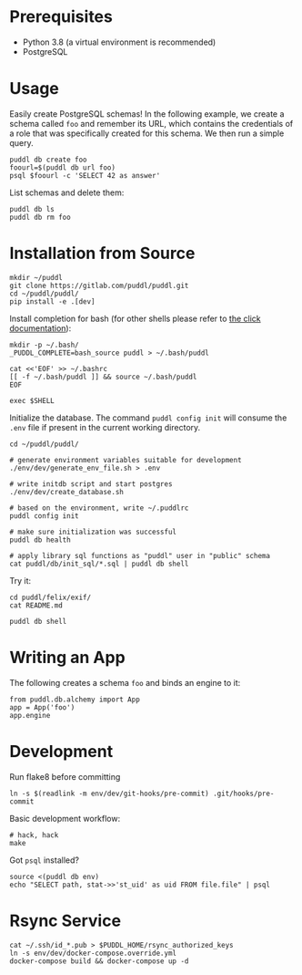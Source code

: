 # Prerequisites
- Python 3.8 (a virtual environment is recommended)
- PostgreSQL


# Usage
Easily create PostgreSQL schemas! In the following example, we create a schema
called `foo` and remember its URL, which contains the credentials of a role that
was specifically created for this schema. We then run a simple query.
```
puddl db create foo
foourl=$(puddl db url foo)
psql $foourl -c 'SELECT 42 as answer'
```

List schemas and delete them:
```
puddl db ls
puddl db rm foo
```


# Installation from Source
```
mkdir ~/puddl
git clone https://gitlab.com/puddl/puddl.git
cd ~/puddl/puddl/
pip install -e .[dev]
```

Install completion for bash (for other shells please refer to [the click
documentation][click-completion]):
```
mkdir -p ~/.bash/
_PUDDL_COMPLETE=bash_source puddl > ~/.bash/puddl

cat <<'EOF' >> ~/.bashrc
[[ -f ~/.bash/puddl ]] && source ~/.bash/puddl
EOF

exec $SHELL
```
[click-completion]: https://click.palletsprojects.com/en/7.x/bashcomplete/#activation-script

Initialize the database. The command `puddl config init` will consume the `.env`
file if present in the current working directory.
```
cd ~/puddl/puddl/

# generate environment variables suitable for development
./env/dev/generate_env_file.sh > .env

# write initdb script and start postgres
./env/dev/create_database.sh

# based on the environment, write ~/.puddlrc
puddl config init

# make sure initialization was successful
puddl db health

# apply library sql functions as "puddl" user in "public" schema
cat puddl/db/init_sql/*.sql | puddl db shell
```

Try it:
```
cd puddl/felix/exif/
cat README.md

puddl db shell
```


# Writing an App
The following creates a schema `foo` and binds an engine to it:
```
from puddl.db.alchemy import App
app = App('foo')
app.engine
```


# Development
Run flake8 before committing
```
ln -s $(readlink -m env/dev/git-hooks/pre-commit) .git/hooks/pre-commit
```

Basic development workflow:
```
# hack, hack
make
```

Got `psql` installed?
```
source <(puddl db env)
echo "SELECT path, stat->>'st_uid' as uid FROM file.file" | psql
```


# Rsync Service
```
cat ~/.ssh/id_*.pub > $PUDDL_HOME/rsync_authorized_keys
ln -s env/dev/docker-compose.override.yml
docker-compose build && docker-compose up -d
```
